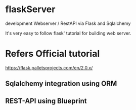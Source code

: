 # flaskServer
development Webserver / RestAPI via Flask and Sqlalchemy

It's very easy to follow flask' tutorial for building web server.

# Refers Official tutorial
https://flask.palletsprojects.com/en/2.0.x/


## Sqlalchemy integration using ORM

## REST-API using Blueprint


